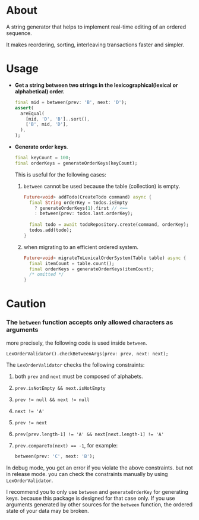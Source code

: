 # About

A string generator that helps to implement real-time editing of an ordered sequence.

It makes reordering, sorting, interleaving transactions faster and simpler. 



# Usage

- **Get a string between two strings in the lexicographical(lexical or alphabetical) order.**

  ```dart
  final mid = between(prev: 'B', next: 'D');
  assert(
    areEqual(
      [mid, 'D', 'B']..sort(),
      ['B', mid, 'D'],
    ),
  );
  ```

- **Generate order keys**.

  ```dart
  final keyCount = 100; 
  final orderKeys = generateOrderKeys(keyCount);
  ```
  This is useful for the following cases:

  1. `between` cannot be used because the table (collection) is empty.

     ```dart
     Future<void> addTodo(CreateTodo command) async {
       final String orderKey = todos.isEmpty 
         ? generateOrderKeys(1).first // <==
         : between(prev: todos.last.orderKey);
       
       final todo = await todoRepository.create(command, orderKey);
       todos.add(todo);
     }
     ```

  2. when migrating to an efficient ordered system.

     ```dart
     Future<void> migrateToLexicalOrderSystem(Table table) async {
       final itemCount = table.count();
       final orderKeys = generateOrderKeys(itemCount);
       /* omitted */
     }
     ```

# Caution

### **The `between` function accepts only allowed characters as arguments**

more precisely, the following code is used inside `between`.

```dart
LexOrderValidator().checkBetweenArgs(prev: prev, next: next);
```

The `LexOrderValidator` checks the following constraints:

 1. both `prev` and `next` must be composed of alphabets.

 2. `prev.isNotEmpty && next.isNotEmpty`

 3. `prev != null && next != null`

 4. `next != 'A'`

 5. `prev != next`

 6. `prev[prev.length-1] != 'A' && next[next.length-1] != 'A'`

 7. `prev.compareTo(next) == -1`, for example:

    ```dart
    between(prev: 'C', next: 'B');
    ```


In debug mode, you get an error if you violate the above constraints. but not in release mode. you can check the constraints manually by using `LexOrderValidator`.

I recommend you to only use `between` and `generateOrderKey` for generating keys. because this package is designed for that case only. If you use arguments generated by other sources for the `between` function, the ordered state of your data may be broken.








